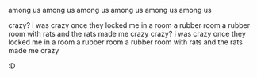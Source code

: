 among us among us among us among us among us among us

crazy?
i was crazy once
they locked me in a room
a rubber room
a rubber room with rats
and the rats made me crazy
crazy?
i was crazy once
they locked me in a room
a rubber room
a rubber room with rats
and the rats made me crazy

:D
